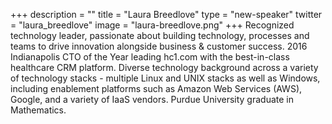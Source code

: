 +++
description = ""
title = "Laura Breedlove"
type = "new-speaker"
twitter = "laura_breedlove"
image = "laura-breedlove.png"
+++
Recognized technology leader, passionate about building technology,
processes and teams to drive innovation alongside business & customer
success. 2016 Indianapolis CTO of the Year leading hc1.com with the
best-in-class healthcare CRM platform. Diverse technology background
across a variety of technology stacks - multiple Linux and UNIX stacks
as well as Windows, including enablement platforms such as Amazon Web
Services (AWS), Google, and a variety of IaaS vendors. Purdue University
graduate in Mathematics.